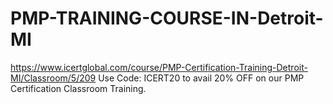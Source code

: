 # PMP-TRAINING-COURSE-IN-Detroit-MI
https://www.icertglobal.com/course/PMP-Certification-Training-Detroit-MI/Classroom/5/209    Use Code: ICERT20 to avail 20% OFF on our PMP Certification Classroom Training.
